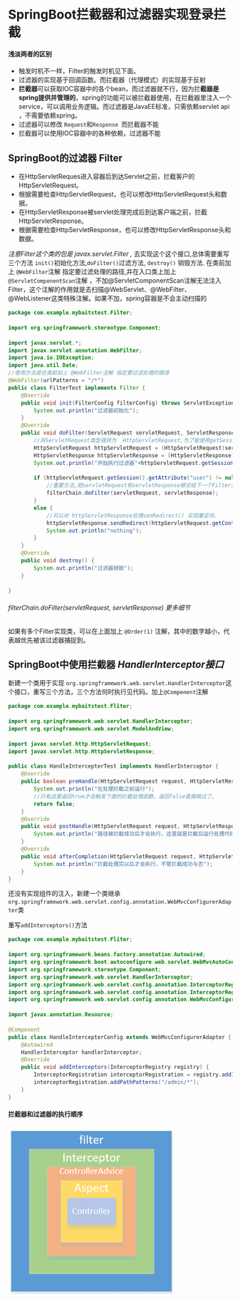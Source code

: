 

# SpringBoot拦截器和过滤器实现登录拦截

#### 浅淡两者的区别

- 触发时机不一样，Filter的触发时机见下面。
- 过滤器的实现基于回调函数。而拦截器（代理模式）的实现基于反射
- **拦截器**可以获取IOC容器中的各个bean，而过滤器就不行，因为拦**截器是spring提供并管理的**，spring的功能可以被拦截器使用，在拦截器里注入一个service，可以调用业务逻辑。而过滤器是JavaEE标准，只需依赖servlet api ，不需要依赖spring。
- 过滤器可以修改 `Request`和`Response `而拦截器不能
- 拦截器可以使用IOC容器中的各种依赖，过滤器不能

## SpringBoot的过滤器 Filter

- 在HttpServletReques进入容器后到达Servlet之前，拦截客户的HttpServletRequest。
- 根据需要检查HttpServletRequest，也可以修改HttpServletRequest头和数据。
- 在HttpServletResponse被servlet处理完成后到达客户端之前，拦截HttpServletResponse。
- 根据需要检查HttpServletResponse，也可以修改HttpServletResponse头和数据。

*注意Filter这个类的包是 javax.servlet.Filter ,* 去实现这个这个接口,总体需要重写三个方法  `init()`初始化方法,`doFilter()`过滤方法, `destroy()` 销毁方法.   在类前加上 `@WebFilter`注解 指定要过滤处理的路径,并在入口类上加上`@ServletComponentScan`注解 ，不加@ServletComponentScan注解无法注入Filter，这个注解的作用就是去扫描@WebServlet、@WebFilter、@WebListener这类特殊注解。如果不加，spring容器是不会主动扫描的

```java
package com.example.mybaitstest.Filter;

import org.springframework.stereotype.Component;

import javax.servlet.*;
import javax.servlet.annotation.WebFilter;
import java.io.IOException;
import java.util.Date;
//使用方法是在类前加上 @WebFilter注解 指定要过滤处理的路径
@WebFilter(urlPatterns = "/*")
public class FilterTest implements Filter {
    @Override
    public void init(FilterConfig filterConfig) throws ServletException {
        System.out.println("过滤器初始化");
    }
    @Override
    public void doFilter(ServletRequest servletRequest, ServletResponse servletResponse, FilterChain 		        				  filterChain) throws IOException, ServletException {
        //将ServletRequest类型强转为  HttpServletRequest,为了能使用getSession()获取Session
        HttpServletRequest httpServletRequest = (HttpServletRequest)servletRequest;
        HttpServletResponse httpServletResponse = (HttpServletResponse)servletResponse;
        System.out.println("开始执行过滤器"+httpServletRequest.getSession().getAttribute("user"));
        
        if (httpServletRequest.getSession().getAttribute("user") != null){
            //重要方法,把servletRequest和servletResponse移交给下一个Filter处理,如果没有Filter则由Controller处理
            filterChain.doFilter(servletRequest, servletResponse);
        }
        else {
            //可以对 httpServletResponse处理senRedirect() 实现重定向.
            httpServletResponse.sendRedirect(httpServletRequest.getContextPath()+"/loginh");
            System.out.println("nothing");
        }
    }
    @Override
    public void destroy() {
        System.out.println("过滤器销毁");
    }

}
```

###### filterChain.doFilter(servletRequest, servletResponse) 更多细节

如果有多个Filter实现类，可以在上面加上 `@Order(1)` 注解，其中的数字越小，代表越优先被该过滤器捕捉到。



## SpringBoot中使用拦截器  *HandlerInterceptor接口*

新建一个类用于实现 `org.springframework.web.servlet.HandlerInterceptor`这个接口，重写三个方法，三个方法何时执行见代码。加上`@Compenent`注解

```java
package com.example.mybaitstest.Fliter;

import org.springframework.web.servlet.HandlerInterceptor;
import org.springframework.web.servlet.ModelAndView;

import javax.servlet.http.HttpServletRequest;
import javax.servlet.http.HttpServletResponse;

public class HandleIntercepterTest implements HandlerInterceptor {
    @Override
    public boolean preHandle(HttpServletRequest request, HttpServletResponse response, Object handler) throws Exception {
        System.out.println("在处理拦截之前运行");
        //只有这里返回true才会触发下面的拦截处理函数，返回false直接跳过了。
        return false;
    }
    @Override
    public void postHandle(HttpServletRequest request, HttpServletResponse response, Object handler, ModelAndView modelAndView) throws Exception {
        System.out.println("路径被拦截成功后才会执行，这里就是拦截后运行处理代码的地方");
    }
    @Override
    public void afterCompletion(HttpServletRequest request, HttpServletResponse response, Object handler, Exception ex) throws Exception {
        System.out.println("拦截处理完以后才会执行，不管拦截成功与否");
    }
}
```

还没有实现组件的注入，新建一个类继承  `org.springframework.web.servlet.config.annotation.WebMvcConfigurerAdapter`类

重写`addInterceptors()`方法

```java
package com.example.mybaitstest.Fliter;

import org.springframework.beans.factory.annotation.Autowired;
import org.springframework.boot.autoconfigure.web.servlet.WebMvcAutoConfiguration;
import org.springframework.stereotype.Component;
import org.springframework.web.servlet.HandlerInterceptor;
import org.springframework.web.servlet.config.annotation.InterceptorRegistration;
import org.springframework.web.servlet.config.annotation.InterceptorRegistry;
import org.springframework.web.servlet.config.annotation.WebMvcConfigurerAdapter;

import javax.annotation.Resource;

@Component
public class HandleIntercepterConfig extends WebMvcConfigurerAdapter {
    @Autowired
    HandlerInterceptor handlerInterceptor;
    @Override
    public void addInterceptors(InterceptorRegistry registry) {
        InterceptorRegistration interceptorRegistration = registry.addInterceptor(handlerInterceptor);
        interceptorRegistration.addPathPatterns("/admin/*");
    }
}
```

#### 拦截器和过滤器的执行顺序

![32361-20180530095349427-444141538.png](SpringBoot%E8%BF%87%E6%BB%A4%E5%99%A8Fliter%E5%92%8C%E6%8B%A6%E6%88%AA%E5%99%A8Intercepter.assets/32361-20180530095349427-444141538.png) 

